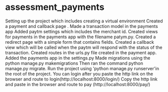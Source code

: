 # assessment_payments
Setting up the project which includes creating a virtual environment
Created a payment and callback page .
Made a transaction model in the payments app
Added paytm settings which includes the merchant id.
Created views for payments in the payments app with the filename patym.py.
Created a redirect page with a simple form that contains fields.
Created a callback view which will be called when the paytm will respond with the status of the transaction.
Created routes in the urls.py file created in the payment app.
Added the payments app in the settings.py
Made migrations using the python  manage.py makemigrations
Then  ran the command python manage.py migrate.
Run the project using 'python manage.py  runserver'in the root of the project.
You can login after you paste the http link on the browser and route to login(http://localhost:8000/login/)
Copy the http link and paste in the browser and route to pay (http://localhost:8000/pay/)

